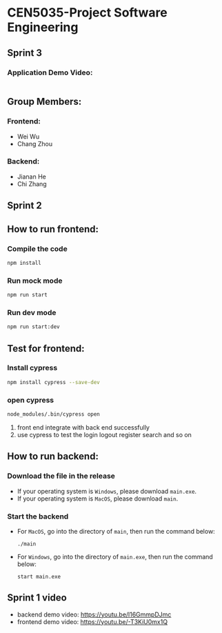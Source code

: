# CEN5035-Project Software Engineering
## Sprint 3 
### Application Demo Video:
```
```


## Group Members:
### Frontend:
- Wei Wu
- Chang Zhou
### Backend:
- Jianan He
- Chi Zhang

## Sprint 2 
## How to run frontend:

### Compile the code
```bash
npm install
```
### Run mock mode
```bash
npm run start
```
### Run dev mode
```bash
npm run start:dev
```
## Test for frontend:
### Install cypress
```bash
npm install cypress --save-dev
```
### open cypress
```bash
node_modules/.bin/cypress open
```

1. front end integrate with back end successfully
2. use cypress to test the login logout register search and so on

## How to run backend:

### Download the file in the release

- If your operating system is `Windows`, please download `main.exe`.
- If your operating system is `MacOS`, please download `main`.

### Start the backend

- For `MacOS`, go into the directory of `main`, then run the command below:

  ```shell
  ./main
  ```

- For `Windows`, go into the directory of `main.exe`, then run the command below:

  ```shell
  start main.exe
  ```
  


## Sprint 1 video
- backend demo video: https://youtu.be/l16GmmpDJmc
- frontend demo video: https://youtu.be/-T3KiU0mx1Q
